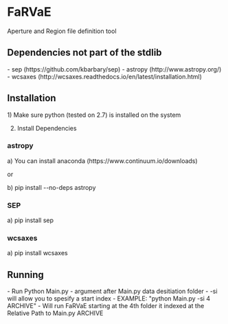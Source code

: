 # FaRVaE
Aperture and Region file definition tool

<h2>Dependencies not part of the stdlib</h2>
- sep (https://github.com/kbarbary/sep)
- astropy (http://www.astropy.org/)
- wcsaxes (http://wcsaxes.readthedocs.io/en/latest/installation.html)

<h2>Installation</h2>
1) Make sure python (tested on 2.7) is installed on the system

2) Install Dependencies
<h3>astropy</h3>
  a) You can install anaconda (https://www.continuum.io/downloads)
  
  or
  
  b) pip install --no-deps astropy
<h3>SEP</h3>
  a) pip install sep
<h3>wcsaxes</h3>
  a) pip install wcsaxes

<h2>Running</h2>
- Run Python Main.py
- argument after Main.py data desitiation folder
- -si will allow you to spesify a start index
- EXAMPLE: "python Main.py -si 4 ARCHIVE"
-     Will run FaRVaE starting at the 4th folder it indexed at the Relative Path to Main.py ARCHIVE
